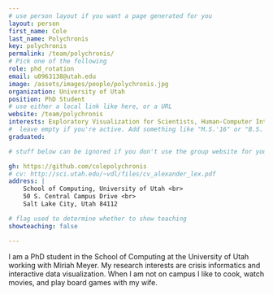 ```yaml
---
# use person layout if you want a page generated for you
layout: person
first_name: Cole
last_name: Polychronis
key: polychronis
permalink: /team/polychronis/
# Pick one of the following
role: phd_rotation
email: u0963138@utah.edu
image: /assets/images/people/polychronis.jpg
organization: University of Utah
position: PhD Student
# use either a local link like here, or a URL
website: /team/polychronis
interests: Exploratory Visualization for Scientists, Human-Computer Interaction, Crisis Informatics
#  leave empty if you're active. Add something like "M.S.'16" or "B.S.'17" if you got a degree while at VDL. Add "N" if you left VDS before you got a degree.
graduated: 

# stuff below can be ignored if you don't use the group website for your private website

gh: https://github.com/colepolychronis
# cv: http://sci.utah.edu/~vdl/files/cv_alexander_lex.pdf
address: |
    School of Computing, University of Utah <br>
    50 S. Central Campus Drive <br>
    Salt Lake City, Utah 84112

# flag used to determine whether to show teaching
showteaching: false

---
```


I am a PhD student in the School of Computing at the University of Utah working with Miriah Meyer. My research interests are crisis informatics and interactive data visualization. When I am not on campus I like to cook, watch movies, and play board games with my wife.